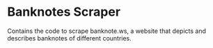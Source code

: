# Banknotes Scraper
Contains the code to scrape banknote.ws, a website that depicts and describes banknotes of different countries.

